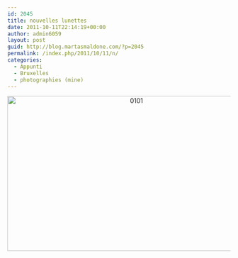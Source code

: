 ```yaml
---
id: 2045
title: nouvelles lunettes
date: 2011-10-11T22:14:19+00:00
author: admin6059
layout: post
guid: http://blog.martasmaldone.com/?p=2045
permalink: /index.php/2011/10/11/n/
categories:
  - Appunti
  - Bruxelles
  - photographies (mine)
---
```

<p style="text-align: center;">
  <img class="aligncenter size-full wp-image-3761" src="http://blog.martasmaldone.eu/wp-content/uploads/2010/01/0101-1.jpg" alt="0101" width="567" height="350" srcset="http://blog.martasmaldone.eu/wp-content/uploads/2010/01/0101-1.jpg 567w, http://blog.martasmaldone.eu/wp-content/uploads/2010/01/0101-1-300x185.jpg 300w" sizes="(max-width: 567px) 100vw, 567px" />
</p>